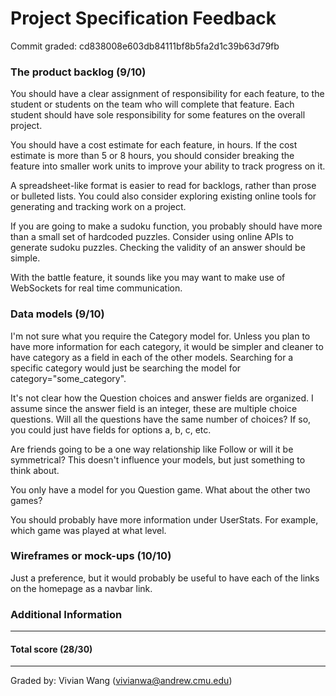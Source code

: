 Project Specification Feedback
==================

Commit graded: cd838008e603db84111bf8b5fa2d1c39b63d79fb

### The product backlog (9/10)

You should have  a clear assignment of responsibility for each feature, to the student or students on the team who will complete that feature.  Each student should have sole responsibility for some features on the overall project.

You should have a cost estimate for each feature, in hours. If the cost estimate is more than 5 or 8 hours, you should consider breaking the feature into smaller work units to improve your ability to track progress on it.

A spreadsheet-like format is easier to read for backlogs, rather than prose or bulleted lists. You could also consider exploring existing online tools for generating and tracking work on a project.

If you are going to make a sudoku function, you probably should have more than a small set of hardcoded puzzles. Consider using online APIs to generate sudoku puzzles. Checking the validity of an answer should be simple.

With the battle feature, it sounds like you may want to make use of WebSockets for real time communication.

### Data models (9/10)

I'm not sure what you require the Category model for. Unless you plan to have more information for each category, it would be simpler and cleaner to have category as a field in each of the other models. Searching for a specific category would just be searching the model for category="some_category".

It's not clear how the Question choices and answer fields are organized. I assume since the answer field is an integer, these are multiple choice questions. Will all the questions have the same number of choices? If so, you could just have fields for options a, b, c, etc.

Are friends going to be a one way relationship like Follow or will it be symmetrical? This doesn't influence your models, but just something to think about.

You only have a model for you Question game. What about the other two games?

You should probably have more information under UserStats. For example, which game was played at what level.

### Wireframes or mock-ups (10/10)

Just a preference, but it would probably be useful to have each of the links on the homepage as a navbar link.

### Additional Information

---
#### Total score (28/30)
---
Graded by: Vivian Wang (vivianwa@andrew.cmu.edu)
